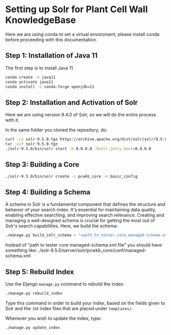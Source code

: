 Setting up Solr for Plant Cell Wall KnowledgeBase
=====

Here we are using conda to set a virtual envoroment, please install conda before proceeding with this documentation.

Step 1: Installation of Java 11
------------

The first step is to install Java 11

```bash
conda create -n java11
conda activate java11
conda install -c conda-forge openjdk=11
```

Step 2: Installation and Activation of Solr
------------

Here we are using version 9.4.0 of Solr, so we will do the entire process with it.

In the same folder you cloned the repository, do:

```bash
curl -Lo solr-9.5.0.tgz https://archive.apache.org/dist/solr/solr/9.5.0/solr-9.5.0.tgz?action=download
tar -xzf solr-9.5.0.tgz
./solr-9.5.0/bin/solr start -h 0.0.0.0 -Dsolr.jetty.host=0.0.0.0
```

Step 3: Building a Core
------------

```bash
./solr-9.5.0/bin/solr create -c pcwkb_core -n basic_config
```

Step 4: Building a Schema
------------

A schema in Solr is a fundamental component that defines the structure and behavior of your search index. It's essential for maintaining data quality, enabling effective searching, and improving search relevance. Creating and managing a well-designed schema is crucial for getting the most out of Solr's search capabilities. 
    Here, we build the schema:

```bash
./manage.py build_solr_schema > "<path_to_tester_core_managed-schema.xml_file>"
```
Instead of "path to tester core managed-schema.xml file" you should have something like: ./solr-9.5.0/server/solr/pcwkb_core/conf/managed-schema.xml

Step 5: Rebuild Index
-------------

Use the Django `manage.py` command to rebuild the index:

```bash
./manage.py rebuild_index
```

Type this command in order to build your index, based on the fields given to Solr and
    the .txt index files that are placed under `templates/`.

   Whenever you wish to update the index, type:

```bash
./manage.py update_index
```